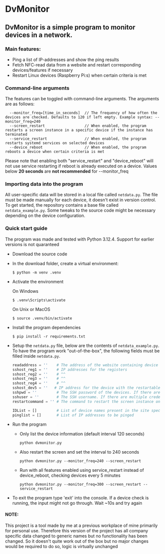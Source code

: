 # DvMonitor

## DvMonitor is a simple program to monitor devices in a network. 
### Main features:

- Ping a list of IP-addresses and show the ping results
- Fetch NFC-read data from a website and restart corresponding devices/features if necessary
- Restart Linux devices (Raspberry Pi:s) when certain criteria is met

### Command-line arguments
The features can be toggled with command-line arguments. The arguments are as follows:

``` 
  --monitor_freq=[time_in_seconds]  // The frequency of how often the devices are checked. Defaults to 120 if left empty. Example syntax: --monitor_freq=240
  --screen_restart                  // When enabled, the program restarts a screen instance in a specific device if the instance has terminated
  --service_restart                 // When enabled, the program restarts systemd services on selected devices
  --device_reboot                   // When enabled, the program reboots a device when certain criteria is met
```
Please note that enabling both "service_restart" and "device_reboot" will not use service restarting if reboot is already executed on a device.
Values below __20 seconds__ are __not recommended__ for --monitor_freq

### Importing data into the program

All user-specific data will be stored in a local file called `netdata.py`. The file must be made manually for each device, it doesn't exist in version control. To get started, the repository contains a base file called `netdata_example.py`. Some tweaks to the source code might be necessary depending on the device configuration.

### Quick start guide

The program was made and tested with Python 3.12.4. Support for earlier versions is not quaranteed

- Download the source code
- In the download folder, create a virtual environment:
  ```
  $ python -m venv .venv
  ```
- Activate the environment
  
    On Windows
    
    ```
    $ .venv\Scripts\activate
    ```
    On Unix or MacOS
    
    ```
    $ source .venv/bin/activate
    ```

- Install the program dependencies

  ```
  $ pip install -r requirements.txt
  ```

- Setup the `netdata.py` file, below are the contents of `netdata_example.py`. To have the program work "out-of-the-box", the following fields must be filled inside `netdata.py`.

  ```python
  readaddress = ''    # The address of the website containing device read information
  sshost_reg1 = ''    # IP addresses for the registers
  sshost_reg2 = ''    # ^^
  sshost_reg3 = ''    # ^^ 
  sshost_reg4 = ''    # ^^ 
  sshost_dev5 = ''   # IP address for the device with the restartable screen 
  sshpwd = ''         # The SSH password of the devices. If there are multiple credentials, tweak the source code accordingly
  sshuser = ''        # The SSH username. If there are multiple credentials, tweak the source code accordingly
  restartcommand = '' # The command to restart the screen instance on the device specified by sshost_phone
  
  IDList = []         # List of device names present in the site specified by readaddress
  pinglist = []       # List of IP addresses to be pinged

  ```

- Run the program

  - Only list the device information (default interval 120 seconds)
    
    ```
    python dvmonitor.py
    ```
  - Also restart the screen and set the interval to 240 seconds
    
    ```
    python dvmonitor.py --monitor_freq=240 --screen_restart
    ```
  - Run with all features enabled using service_restart instead of device_reboot, checking devices every 5 minutes
    
    ```
    python dvmonitor.py --monitor_freq=300 --screen_restart --service_restart
    ```

- To exit the program type 'exit' into the console. If a device check is running, the input might not go through. Wait ~10s and try again

#### NOTE:
This project is a tool made by me at a previous workplace of mine primarily for personal use.
Therefore this version of the project has all company specific data changed to generic names but no functionality has been changed. 
So it doesn't quite work out of the box but no major changes would be required to do so, logic is virtually unchanged
